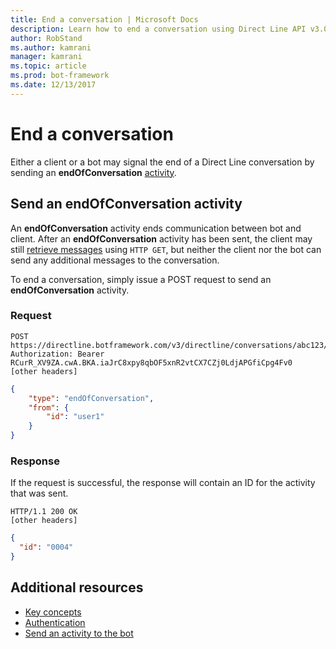 ```yaml
---
title: End a conversation | Microsoft Docs
description: Learn how to end a conversation using Direct Line API v3.0. 
author: RobStand
ms.author: kamrani
manager: kamrani
ms.topic: article
ms.prod: bot-framework
ms.date: 12/13/2017
---
```


# End a conversation

Either a client or a bot may signal the end of a Direct Line conversation by sending an **endOfConversation** [activity](bot-framework-rest-connector-activities.md). 

## Send an endOfConversation activity

An **endOfConversation** activity ends communication between bot and client. After an **endOfConversation** activity has been sent, the client may still [retrieve messages](bot-framework-rest-direct-line-3-0-receive-activities.md#http-get) using `HTTP GET`, but neither the client nor the bot can send any additional messages to the conversation. 

To end a conversation, simply issue a POST request to send an **endOfConversation** activity.

### Request

```http
POST https://directline.botframework.com/v3/directline/conversations/abc123/activities
Authorization: Bearer RCurR_XV9ZA.cwA.BKA.iaJrC8xpy8qbOF5xnR2vtCX7CZj0LdjAPGfiCpg4Fv0
[other headers]
```

```json
{
    "type": "endOfConversation",
    "from": {
        "id": "user1"
    }
}
```

### Response

If the request is successful, the response will contain an ID for the activity that was sent.

```http
HTTP/1.1 200 OK
[other headers]
```

```json
{
  "id": "0004"
}
```

## Additional resources

- [Key concepts](bot-framework-rest-direct-line-3-0-concepts.md)
- [Authentication](bot-framework-rest-direct-line-3-0-authentication.md)
- [Send an activity to the bot](bot-framework-rest-direct-line-3-0-send-activity.md)
